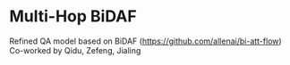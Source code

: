 # Multi-Hop BiDAF

Refined QA model based on BiDAF (https://github.com/allenai/bi-att-flow) 
Co-worked by Qidu, Zefeng, Jialing
